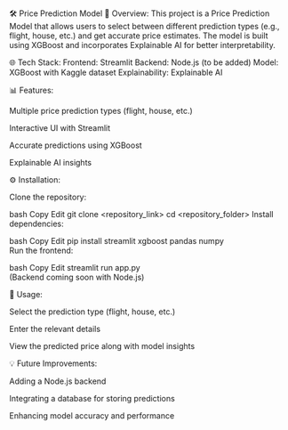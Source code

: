 🛠️ Price Prediction Model
🚀 Overview:
This project is a Price Prediction Model that allows users to select between different prediction types (e.g., flight, house, etc.) and get accurate price estimates. The model is built using XGBoost and incorporates Explainable AI for better interpretability.

🌐 Tech Stack:
Frontend: Streamlit
Backend: Node.js (to be added)
Model: XGBoost with Kaggle dataset
Explainability: Explainable AI

📊 Features:

Multiple price prediction types (flight, house, etc.)

Interactive UI with Streamlit

Accurate predictions using XGBoost

Explainable AI insights

⚙️ Installation:

Clone the repository:

bash
Copy
Edit
git clone <repository_link>
cd <repository_folder>
Install dependencies:

bash
Copy
Edit
pip install streamlit xgboost pandas numpy  
Run the frontend:

bash
Copy
Edit
streamlit run app.py  
(Backend coming soon with Node.js)

📄 Usage:

Select the prediction type (flight, house, etc.)

Enter the relevant details

View the predicted price along with model insights

💡 Future Improvements:

Adding a Node.js backend

Integrating a database for storing predictions

Enhancing model accuracy and performance

